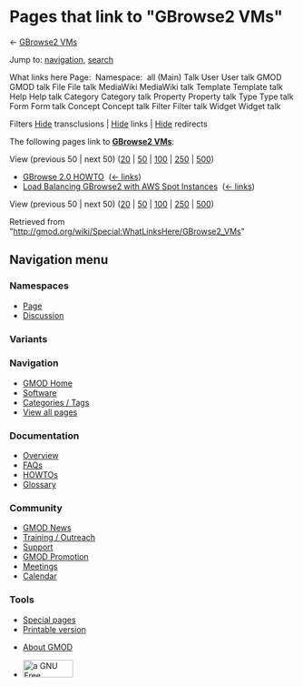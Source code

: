 <div id="mw-page-base" class="noprint">

</div>

<div id="mw-head-base" class="noprint">

</div>

<div id="content" class="mw-body" role="main">

<span id="top"></span>

<div id="mw-js-message" style="display:none;">

</div>



# <span dir="auto">Pages that link to "GBrowse2 VMs"</span>

<div id="bodyContent">

<div id="contentSub">

← [GBrowse2 VMs](/wiki/GBrowse2_VMs "GBrowse2 VMs")

</div>

<div id="jump-to-nav" class="mw-jump">

Jump to: [navigation](#mw-navigation), [search](#p-search)

</div>

<div id="mw-content-text">

What links here Page:  Namespace:  all (Main) Talk User User talk GMOD
GMOD talk File File talk MediaWiki MediaWiki talk Template Template talk
Help Help talk Category Category talk Property Property talk Type Type
talk Form Form talk Concept Concept talk Filter Filter talk Widget
Widget talk

Filters
[Hide](/mediawiki/index.php?title=Special:WhatLinksHere/GBrowse2_VMs&hidetrans=1 "Special:WhatLinksHere/GBrowse2 VMs")
transclusions \|
[Hide](/mediawiki/index.php?title=Special:WhatLinksHere/GBrowse2_VMs&hidelinks=1 "Special:WhatLinksHere/GBrowse2 VMs")
links \|
[Hide](/mediawiki/index.php?title=Special:WhatLinksHere/GBrowse2_VMs&hideredirs=1 "Special:WhatLinksHere/GBrowse2 VMs")
redirects

The following pages link to **[GBrowse2
VMs](/wiki/GBrowse2_VMs "GBrowse2 VMs")**:

View (previous 50 \| next 50)
([20](/mediawiki/index.php?title=Special:WhatLinksHere/GBrowse2_VMs&limit=20 "Special:WhatLinksHere/GBrowse2 VMs")
\|
[50](/mediawiki/index.php?title=Special:WhatLinksHere/GBrowse2_VMs&limit=50 "Special:WhatLinksHere/GBrowse2 VMs")
\|
[100](/mediawiki/index.php?title=Special:WhatLinksHere/GBrowse2_VMs&limit=100 "Special:WhatLinksHere/GBrowse2 VMs")
\|
[250](/mediawiki/index.php?title=Special:WhatLinksHere/GBrowse2_VMs&limit=250 "Special:WhatLinksHere/GBrowse2 VMs")
\|
[500](/mediawiki/index.php?title=Special:WhatLinksHere/GBrowse2_VMs&limit=500 "Special:WhatLinksHere/GBrowse2 VMs"))

- [GBrowse 2.0 HOWTO](/wiki/GBrowse_2.0_HOWTO "GBrowse 2.0 HOWTO") ‎
  <span class="mw-whatlinkshere-tools">([←
  links](/mediawiki/index.php?title=Special:WhatLinksHere&target=GBrowse+2.0+HOWTO "Special:WhatLinksHere"))</span>
- [Load Balancing GBrowse2 with AWS Spot
  Instances](/wiki/Load_Balancing_GBrowse2_with_AWS_Spot_Instances "Load Balancing GBrowse2 with AWS Spot Instances")
  ‎ <span class="mw-whatlinkshere-tools">([←
  links](/mediawiki/index.php?title=Special:WhatLinksHere&target=Load+Balancing+GBrowse2+with+AWS+Spot+Instances "Special:WhatLinksHere"))</span>

View (previous 50 \| next 50)
([20](/mediawiki/index.php?title=Special:WhatLinksHere/GBrowse2_VMs&limit=20 "Special:WhatLinksHere/GBrowse2 VMs")
\|
[50](/mediawiki/index.php?title=Special:WhatLinksHere/GBrowse2_VMs&limit=50 "Special:WhatLinksHere/GBrowse2 VMs")
\|
[100](/mediawiki/index.php?title=Special:WhatLinksHere/GBrowse2_VMs&limit=100 "Special:WhatLinksHere/GBrowse2 VMs")
\|
[250](/mediawiki/index.php?title=Special:WhatLinksHere/GBrowse2_VMs&limit=250 "Special:WhatLinksHere/GBrowse2 VMs")
\|
[500](/mediawiki/index.php?title=Special:WhatLinksHere/GBrowse2_VMs&limit=500 "Special:WhatLinksHere/GBrowse2 VMs"))

</div>

<div class="printfooter">

Retrieved from
"<http://gmod.org/wiki/Special:WhatLinksHere/GBrowse2_VMs>"

</div>

<div id="catlinks" class="catlinks catlinks-allhidden">

</div>

<div class="visualClear">

</div>

</div>

</div>

<div id="mw-navigation">

## Navigation menu

<div id="mw-head">



<div id="left-navigation">

<div id="p-namespaces" class="vectorTabs" role="navigation"
aria-labelledby="p-namespaces-label">

### Namespaces

- <span id="ca-nstab-main"><a href="/wiki/GBrowse2_VMs" accesskey="c"
  title="View the content page [c]">Page</a></span>
- <span id="ca-talk"><a
  href="/mediawiki/index.php?title=Talk:GBrowse2_VMs&amp;action=edit&amp;redlink=1"
  accesskey="t"
  title="Discussion about the content page [t]">Discussion</a></span>

</div>

<div id="p-variants" class="vectorMenu emptyPortlet" role="navigation"
aria-labelledby="p-variants-label">

### 

### Variants[](#)

<div class="menu">

</div>

</div>

</div>

<div id="right-navigation">





</div>



</div>

</div>

</div>

<div id="mw-panel">

<div id="p-logo" role="banner">

<a href="/wiki/Main_Page"
style="background-image: url(http://gmod.org/images/GMOD-cogs.png);"
title="Visit the main page"></a>

</div>

<div id="p-Navigation" class="portal" role="navigation"
aria-labelledby="p-Navigation-label">

### Navigation

<div class="body">

- <span id="n-GMOD-Home">[GMOD Home](/wiki/Main_Page)</span>
- <span id="n-Software">[Software](/wiki/GMOD_Components)</span>
- <span id="n-Categories-.2F-Tags">[Categories /
  Tags](/wiki/Categories)</span>
- <span id="n-View-all-pages">[View all
  pages](/wiki/Special:AllPages)</span>

</div>

</div>

<div id="p-Documentation" class="portal" role="navigation"
aria-labelledby="p-Documentation-label">

### Documentation

<div class="body">

- <span id="n-Overview">[Overview](/wiki/Overview)</span>
- <span id="n-FAQs">[FAQs](/wiki/Category:FAQ)</span>
- <span id="n-HOWTOs">[HOWTOs](/wiki/Category:HOWTO)</span>
- <span id="n-Glossary">[Glossary](/wiki/Glossary)</span>

</div>

</div>

<div id="p-Community" class="portal" role="navigation"
aria-labelledby="p-Community-label">

### Community

<div class="body">

- <span id="n-GMOD-News">[GMOD News](/wiki/GMOD_News)</span>
- <span id="n-Training-.2F-Outreach">[Training /
  Outreach](/wiki/Training_and_Outreach)</span>
- <span id="n-Support">[Support](/wiki/Support)</span>
- <span id="n-GMOD-Promotion">[GMOD
  Promotion](/wiki/GMOD_Promotion)</span>
- <span id="n-Meetings">[Meetings](/wiki/Meetings)</span>
- <span id="n-Calendar">[Calendar](/wiki/Calendar)</span>

</div>

</div>

<div id="p-tb" class="portal" role="navigation"
aria-labelledby="p-tb-label">

### Tools

<div class="body">

- <span id="t-specialpages"><a href="/wiki/Special:SpecialPages" accesskey="q"
  title="A list of all special pages [q]">Special pages</a></span>
- <span id="t-print"><a
  href="/mediawiki/index.php?title=Special:WhatLinksHere/GBrowse2_VMs&amp;printable=yes"
  rel="alternate" accesskey="p"
  title="Printable version of this page [p]">Printable version</a></span>

</div>

</div>

</div>

</div>

<div id="footer" role="contentinfo">

- <span id="footer-places-about">[About
  GMOD](/wiki/GMOD:About "GMOD:About")</span>

<!-- -->

- <span id="footer-copyrightico">[<img src="http://www.gnu.org/graphics/gfdl-logo-small.png" width="88"
  height="31" alt="a GNU Free Documentation License" />](http://www.gnu.org/licenses/fdl-1.3.html)</span>


<div style="clear:both">

</div>

</div>
